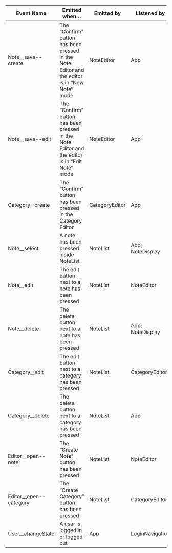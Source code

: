 | Event Name             | Emitted when…                                                                                  | Emitted by     | Listened by      |
|------------------------|------------------------------------------------------------------------------------------------|----------------|------------------|
| Note__save--create     | The “Confirm” button has been pressed in the Note Editor and the editor is in “New Note” mode  | NoteEditor     | App              |
| Note__save--edit       | The “Confirm” button has been pressed in the Note Editor and the editor is in “Edit Note” mode | NoteEditor     | App              |
| Category__create       | The “Confirm” button has been pressed in the Category Editor                                   | CategoryEditor | App              |
| Note__select           | A note has been pressed inside NoteList                                                        | NoteList       | App; NoteDisplay |
| Note__edit             | The edit button next to a note has been pressed                                                | NoteList       | NoteEditor       |
| Note__delete           | The delete button next to a note has been pressed                                              | NoteList       | App; NoteDisplay |
| Category__edit         | The edit button next to a category has been pressed                                            | NoteList       | CategoryEditor   |
| Category__delete       | The delete button next to a category has been pressed                                          | NoteList       | App              |
| Editor__open--note     | The “Create Note” button has been pressed                                                      | NoteList       | NoteEditor       |
| Editor__open--category | The “Create Category” button has been pressed                                                  | NoteList       | CategoryEditor   |
| User__changeState      | A user is logged in or logged out                                                              | App            | LoginNavigation  |